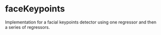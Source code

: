 # faceKeypoints
Implementation for a facial keypoints detector using one regressor and then a series of regressors.
